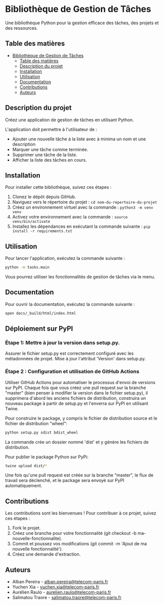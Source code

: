 # Bibliothèque de Gestion de Tâches

Une bibliothèque Python pour la gestion efficace des tâches, des projets et des ressources.

## Table des matières

- [Bibliothèque de Gestion de Tâches](#bibliothèque-de-gestion-de-tâches)
  - [Table des matières](#table-des-matières)
  - [Description du projet](#description-du-projet)
  - [Installation](#installation)
  - [Utilisation](#utilisation)
  - [Documentation](#documentation)
  - [Contributions](#contributions)
  - [Auteurs](#auteurs)

## Description du projet

Créez une application de gestion de tâches en utilisant Python.

L'application doit permettre à l'utilisateur de :

- Ajouter une nouvelle tâche à la liste avec à minima un nom et une description
- Marquer une tâche comme terminée.
- Supprimer une tâche de la liste.
- Afficher la liste des tâches en cours.

## Installation

Pour installer cette bibliothèque, suivez ces étapes :

1. Clonez le dépôt depuis GitHub.
2. Naviguez vers le répertoire du projet : `cd nom-du-repertoire-du-projet`
3. Créez un environnement virtuel avec la commande : `python3 -m venv venv`
4. Activez votre environnement avec la commande : `source venv/bin/activate`
5. Installez les dépendances en exécutant la commande suivante : `pip install -r requirements.txt`

## Utilisation

Pour lancer l'application, exécutez la commande suivante :

```bash
python -m tasks.main
```

Vous pourrez utiliser les fonctionnalités de gestion de tâches via le menu.

## Documentation

Pour ouvrir la documentation, exécutez la commande suivante :

```bash
open docs/_build/html/index.html
```

## Déploiement sur PyPI

### Étape 1: Mettre à jour la version dans setup.py.

Assurer le fichier setup.py est correctement configuré avec les métadonnées de projet. Mise à jour l'attribut 'Version' dans setup.py.

### Étape 2 : Configuration et utilisation de GitHub Actions

Utiliser GitHub Actions pour automatiser le processus d'envoi de versions sur PyPI. Chaque fois que vous créez une pull request sur la branche "master" (bien penser à modifier la version dans le fichier setup.py), il supprimera d'abord les anciens fichiers de distribution, construira un nouveau package à partir de setup.py et l'enverra sur PyPI en utilisant Twine.

Pour construire le package, y compris le fichier de distribution source et le fichier de distribution "wheel":

```bash
python setup.py sdist bdist_wheel
```

La commande crée un dossier nommé 'dist' et y génère les fichiers de distribution.

Pour publier le package Python sur PyPi:

```bash
twine upload dist/*
```

Une fois qu'une pull request est créée sur la branche "master", le flux de travail sera déclenché, et le package sera envoyé sur PyPI automatiquement.

## Contributions

Les contributions sont les bienvenues ! Pour contribuer à ce projet, suivez ces étapes :

1. Fork le projet.
2. Créez une branche pour votre fonctionnalité (git checkout -b ma-nouvelle-fonctionnalite).
3. Commit et poussez vos modifications (git commit -m 'Ajout de ma nouvelle fonctionnalité').
4. Créez une demande d'extraction.

## Auteurs

- Alban Pereira - alban.pereira@telecom-paris.fr
- Yuchen Xia - yuchen.xia@telecom-paris.fr
- Aurélien Raulo - aurelien.raulo@telecom-paris.fr
- Salimatou Traore - salimatou.traore@telecom-paris.fr

